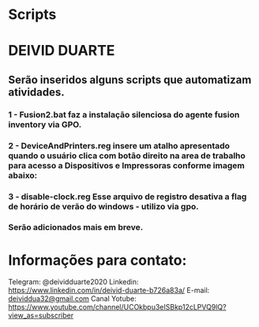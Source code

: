 # Scripts

# DEIVID DUARTE

## Serão inseridos alguns scripts que automatizam atividades.

### 1 - Fusion2.bat faz a instalação silenciosa do agente fusion inventory via GPO.

### 2 - DeviceAndPrinters.reg insere um atalho apresentado quando o usuário clica com botão direito na area de trabalho para acesso a Dispositivos e Impressoras conforme imagem abaixo:

### 3 - disable-clock.reg Esse arquivo de registro desativa a flag de horário de verão do windows - utilizo via gpo.

### Serão adicionados mais em breve.





# Informações para contato:

Telegram: @deividduarte2020
Linkedin: https://www.linkedin.com/in/deivid-duarte-b726a83a/
E-mail: deividdua32@gmail.com
Canal Yotube: https://www.youtube.com/channel/UCOkbpu3eISBkp12cLPVQ9lQ?view_as=subscriber
